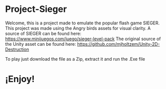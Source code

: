 # Project-Sieger
Welcome, this is a project made to emulate the popular flash game SIEGER. This project was made using the Angry birds assets for visual clarity.
A source of SIEGER can be found here: https://www.minijuegos.com/juego/sieger-level-pack
The original source of the Unity asset can be found here:  https://github.com/mjholtzem/Unity-2D-Destruction


To play just download the file as a Zip, extract it and run the .Exe file

# ¡Enjoy!

